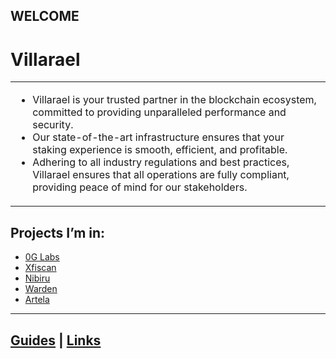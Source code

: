 ## WELCOME

# Villarael
<table>
<tr>
</td>
<td>
<ul>
<li>Villarael  is your trusted partner in the blockchain ecosystem, committed to providing unparalleled performance and security. </li>
<li>Our state-of-the-art infrastructure ensures that your staking experience is smooth, efficient, and profitable.</li>
<li>Adhering to all industry regulations and best practices, Villarael ensures that all operations are fully compliant, providing peace of mind for our stakeholders.</li>
</ul>
</td>
</tr>
</table>

## Projects I’m in:
- [0G Labs](https://explorer.validator247.com/zero-gravity-testnet/staking/0gvaloper1uf8vr3ul934qrp6644pwe7uvgdj38nh6sletyt)
- [Xfiscan](https://test.xfiscan.com/validators/mxvaloper132qnlwgyetqd83nrws88c04a5uj93nwc88e0tt)
- [Nibiru](https://explorer.nibiru.fi/nibiru-itn-1/staking/nibivaloper1cduuq3d94pnsr5a2zuwlp0693xah6q2ektd7px)
- [Warden](https://warden-explorer.paranorm.pro/warden/staking/wardenvaloper13e0e4kx74fq9q0ejlrcr4caq3ld80t8ch0339q)
- [Artela](https://testnet.itrocket.net/artela/staking/artvaloper1cy9gujr2c8lyjhtdf6uqrlsm0al0mx5ut0yk4e)

---

## [Guides](https://villarael.notion.site/Villarael-594c41c5580447a09b7060c72f46a019?pvs=4) | [Links](https://linktr.ee/Villarael)
